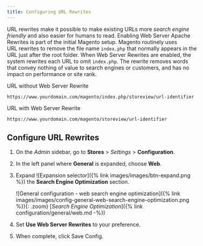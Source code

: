 ```yaml
---
title: Configuring URL Rewrites
---
```


URL rewrites make it possible to make existing URLs more _search engine friendly_ and also easier for humans to read. Enabling Web Server Apache Rewrites is part of the initial Magento setup. Magento routinely uses URL rewrites to remove the file name `index.php` that normally appears in the URL just after the root folder. When Web Server Rewrites are enabled, the system rewrites each URL to omit `index.php`. The rewrite removes words that convey nothing of value to search engines or customers, and has no impact on performance or site rank.

URL without Web Server Rewrite

    https://www.yourdomain.com/magento/index.php/storeview/url-identifier

URL with Web Server Rewrite

    https://www.yourdomain.com/magento/storeview/url-identifier

## Configure URL Rewrites

1. On the _Admin_ sidebar, go to **Stores** > _Settings_ > **Configuration**.

1. In the left panel where **General** is expanded, choose **Web**.

1. Expand ![Expansion selector]({% link images/images/btn-expand.png %}) the **Search Engine Optimization** section.

    ![General configuration - web search engine optimization]({% link images/images/config-general-web-search-engine-optimization.png %}){: .zoom}
    [_Search Engine Optimization_]({% link configuration/general/web.md -%})

1. Set **Use Web Server Rewrites** to your preference.

1. When complete, click <span class="btn">Save Config</span>.
